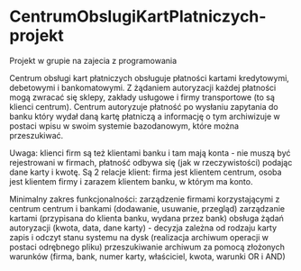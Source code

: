 # CentrumObslugiKartPlatniczych-projekt
Projekt w grupie na zajecia z programowania

Centrum obsługi kart płatniczych obsługuje płatności kartami kredytowymi, debetowymi i bankomatowymi. Z żądaniem autoryzacji każdej płatności mogą zwracać się sklepy, zakłady usługowe i firmy transportowe (to są klienci centrum). Centrum autoryzuje płatność po wysłaniu zapytania do banku który wydał daną kartę płatniczą a informację o tym archiwizuje w postaci wpisu w swoim systemie bazodanowym, które można przeszukiwać.

Uwaga: klienci firm są też klientami banku i tam mają konta - nie muszą być rejestrowani w firmach, płatność odbywa się (jak w rzeczywistości) podając dane karty i kwotę. Są 2 relacje klient: firma jest klientem centrum, osoba jest klientem firmy i zarazem klientem banku, w którym ma konto.

Minimalny zakres funkcjonalności:
zarządzenie firmami korzystającymi z centrum centrum i bankami (dodawanie, usuwanie, przegląd)
zarządzanie kartami (przypisana do klienta banku, wydana przez bank)
obsługa żądań autoryzacji (kwota, data, dane karty) - decyzja zależna od rodzaju karty
zapis i odczyt stanu systemu na dysk (realizacja archiwum operacji w postaci odrębnego pliku)
przeszukiwanie archiwum za pomocą złożonych warunków (firma, bank, numer karty, właściciel, kwota, warunki OR i AND)
